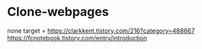 # Clone-webpages
none
target = 
https://clarkkent.tistory.com/216?category=488667
https://fcnotebook.tistory.com/entry/introduction
